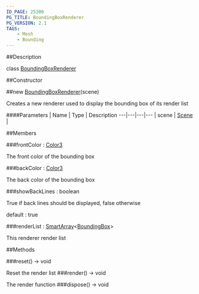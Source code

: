 ```yaml
---
ID_PAGE: 25300
PG_TITLE: BoundingBoxRenderer
PG_VERSION: 2.1
TAGS:
    - Mesh
    - Bounding
---
```

##Description

class [BoundingBoxRenderer](/classes/2.2/BoundingBoxRenderer)



##Constructor

##new [BoundingBoxRenderer](/classes/2.2/BoundingBoxRenderer)(scene)

Creates a new renderer used to display the bounding box of its render list

####Parameters
 | Name | Type | Description
---|---|---|---
 | scene | [Scene](/classes/2.2/Scene) | 

##Members

###frontColor : [Color3](/classes/2.2/Color3)

The front color of the bounding box

###backColor : [Color3](/classes/2.2/Color3)

The back color of the bounding box

###showBackLines : boolean

True if back lines should be displayed, false otherwise

default : true

###renderList : [SmartArray](/classes/2.2/SmartArray)&lt;[BoundingBox](/classes/2.2/BoundingBox)&gt;

This renderer render list

##Methods

###reset() &rarr; void

Reset the render list
###render() &rarr; void

The render function
###dispose() &rarr; void


